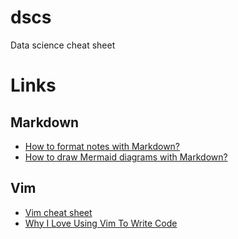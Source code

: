 # dscs
Data science cheat sheet

# Links

## Markdown
* [How to format notes with Markdown?](https://help.obsidian.md/How+to/Format+your+notes)
* [How to draw Mermaid diagrams with Markdown?](https://mermaid-js.github.io/mermaid/#/)

## Vim
* [Vim cheat sheet](https://vim.rtorr.com/)
* [Why I Love Using Vim To Write Code](https://youtu.be/o4X8GU7CCSU)


